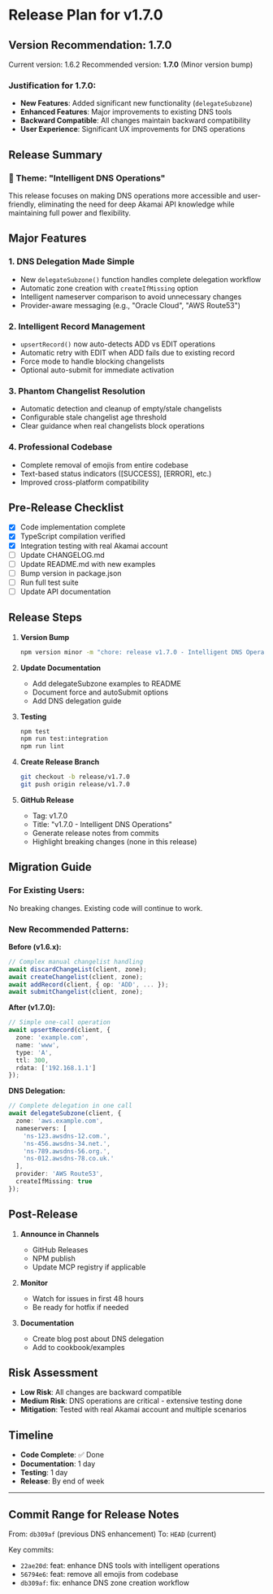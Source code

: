 # Release Plan for v1.7.0

## Version Recommendation: 1.7.0

Current version: 1.6.2
Recommended version: **1.7.0** (Minor version bump)

### Justification for 1.7.0:
- **New Features**: Added significant new functionality (`delegateSubzone`)
- **Enhanced Features**: Major improvements to existing DNS tools
- **Backward Compatible**: All changes maintain backward compatibility
- **User Experience**: Significant UX improvements for DNS operations

## Release Summary

### 🎯 Theme: "Intelligent DNS Operations"

This release focuses on making DNS operations more accessible and user-friendly, eliminating the need for deep Akamai API knowledge while maintaining full power and flexibility.

## Major Features

### 1. **DNS Delegation Made Simple** 
- New `delegateSubzone()` function handles complete delegation workflow
- Automatic zone creation with `createIfMissing` option
- Intelligent nameserver comparison to avoid unnecessary changes
- Provider-aware messaging (e.g., "Oracle Cloud", "AWS Route53")

### 2. **Intelligent Record Management**
- `upsertRecord()` now auto-detects ADD vs EDIT operations
- Automatic retry with EDIT when ADD fails due to existing record
- Force mode to handle blocking changelists
- Optional auto-submit for immediate activation

### 3. **Phantom Changelist Resolution**
- Automatic detection and cleanup of empty/stale changelists
- Configurable stale changelist age threshold
- Clear guidance when real changelists block operations

### 4. **Professional Codebase**
- Complete removal of emojis from entire codebase
- Text-based status indicators ([SUCCESS], [ERROR], etc.)
- Improved cross-platform compatibility

## Pre-Release Checklist

- [x] Code implementation complete
- [x] TypeScript compilation verified
- [x] Integration testing with real Akamai account
- [ ] Update CHANGELOG.md
- [ ] Update README.md with new examples
- [ ] Bump version in package.json
- [ ] Run full test suite
- [ ] Update API documentation

## Release Steps

1. **Version Bump**
   ```bash
   npm version minor -m "chore: release v1.7.0 - Intelligent DNS Operations"
   ```

2. **Update Documentation**
   - Add delegateSubzone examples to README
   - Document force and autoSubmit options
   - Add DNS delegation guide

3. **Testing**
   ```bash
   npm test
   npm run test:integration
   npm run lint
   ```

4. **Create Release Branch**
   ```bash
   git checkout -b release/v1.7.0
   git push origin release/v1.7.0
   ```

5. **GitHub Release**
   - Tag: v1.7.0
   - Title: "v1.7.0 - Intelligent DNS Operations"
   - Generate release notes from commits
   - Highlight breaking changes (none in this release)

## Migration Guide

### For Existing Users:
No breaking changes. Existing code will continue to work.

### New Recommended Patterns:

**Before (v1.6.x):**
```typescript
// Complex manual changelist handling
await discardChangeList(client, zone);
await createChangelist(client, zone);
await addRecord(client, { op: 'ADD', ... });
await submitChangelist(client, zone);
```

**After (v1.7.0):**
```typescript
// Simple one-call operation
await upsertRecord(client, {
  zone: 'example.com',
  name: 'www',
  type: 'A',
  ttl: 300,
  rdata: ['192.168.1.1']
});
```

**DNS Delegation:**
```typescript
// Complete delegation in one call
await delegateSubzone(client, {
  zone: 'aws.example.com',
  nameservers: [
    'ns-123.awsdns-12.com.',
    'ns-456.awsdns-34.net.',
    'ns-789.awsdns-56.org.',
    'ns-012.awsdns-78.co.uk.'
  ],
  provider: 'AWS Route53',
  createIfMissing: true
});
```

## Post-Release

1. **Announce in Channels**
   - GitHub Releases
   - NPM publish
   - Update MCP registry if applicable

2. **Monitor**
   - Watch for issues in first 48 hours
   - Be ready for hotfix if needed

3. **Documentation**
   - Create blog post about DNS delegation
   - Add to cookbook/examples

## Risk Assessment

- **Low Risk**: All changes are backward compatible
- **Medium Risk**: DNS operations are critical - extensive testing done
- **Mitigation**: Tested with real Akamai account and multiple scenarios

## Timeline

- **Code Complete**: ✅ Done
- **Documentation**: 1 day
- **Testing**: 1 day  
- **Release**: By end of week

---

## Commit Range for Release Notes

From: `db309af` (previous DNS enhancement)
To: `HEAD` (current)

Key commits:
- `22ae20d`: feat: enhance DNS tools with intelligent operations
- `56794e6`: feat: remove all emojis from codebase
- `db309af`: fix: enhance DNS zone creation workflow